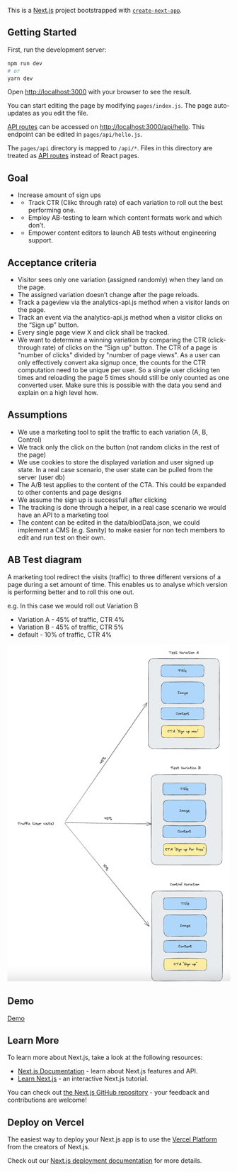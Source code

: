 This is a [Next.js](https://nextjs.org/) project bootstrapped with [`create-next-app`](https://github.com/vercel/next.js/tree/canary/packages/create-next-app).

## Getting Started

First, run the development server:

```bash
npm run dev
# or
yarn dev
```

Open [http://localhost:3000](http://localhost:3000) with your browser to see the result.

You can start editing the page by modifying `pages/index.js`. The page auto-updates as you edit the file.

[API routes](https://nextjs.org/docs/api-routes/introduction) can be accessed on [http://localhost:3000/api/hello](http://localhost:3000/api/hello). This endpoint can be edited in `pages/api/hello.js`.

The `pages/api` directory is mapped to `/api/*`. Files in this directory are treated as [API routes](https://nextjs.org/docs/api-routes/introduction) instead of React pages.

## Goal 

- Increase amount of sign ups
- - Track CTR (Clikc through rate) of each variation to roll out the best performing one.
- - Employ AB-testing to learn which content formats work and which don’t.
- - Empower content editors to launch AB tests without engineering support.

## Acceptance criteria 

- Visitor sees only one variation (assigned randomly) when they land on the page.
- The assigned variation doesn’t change after the page reloads.
- Track a pageview via the analytics-api.js method when a visitor lands on the page.
- Track an event via the analytics-api.js method when a visitor clicks on the “Sign up” button.
- Every single page view X and click shall be tracked.
- We want to determine a winning variation by comparing the CTR (click-through rate) of clicks on the “Sign up” button. The CTR of a page is "number of clicks" divided by "number of page views". As a user can only effectively convert aka signup once, the counts for the CTR computation need to be unique per user. So a single user clicking ten times and reloading the page 5 times should still be only counted as one converted user. Make sure this is possible with the data you send and explain on a high level how.

## Assumptions

- We use a marketing tool to split the traffic to each variation (A, B, Control)
- We track only the click on the button (not random clicks in the rest of the page)
- We use cookies to store the displayed variation and user signed up state. In a real case scenario, the user state can be pulled from the server (user db)
- The A/B test applies to the content of the CTA. This could be expanded to other contents and page designs
- We assume the sign up is successfull after clicking
- The tracking is done through a helper, in a real case scenario we would have an API to a marketing tool
- The content can be edited in the data/blodData.json, we could implement a CMS (e.g. Sanity) to make easier for non tech members to edit and run test on their own.


## AB Test diagram
A marketing tool redirect the visits (traffic) to three different versions of a page during a set amount of time.
This enables us to analyse which version is performing better and to roll this one out. 

e.g. In this case we would roll out Variation B
- Variation A - 45% of traffic, CTR 4%
- Variation B - 45% of traffic, CTR 5%
- default - 10% of traffic, CTR 4%


![AB_Test](./public/ABTest.png) 

## Demo 
[Demo](https://www.loom.com/share/fee6c5553dee466c9dfda662295ee499?sid=682f47f8-74ce-4f45-9138-1d5785fbf78c)

## Learn More

To learn more about Next.js, take a look at the following resources:

- [Next.js Documentation](https://nextjs.org/docs) - learn about Next.js features and API.
- [Learn Next.js](https://nextjs.org/learn) - an interactive Next.js tutorial.

You can check out [the Next.js GitHub repository](https://github.com/vercel/next.js/) - your feedback and contributions are welcome!

## Deploy on Vercel

The easiest way to deploy your Next.js app is to use the [Vercel Platform](https://vercel.com/new?utm_medium=default-template&filter=next.js&utm_source=create-next-app&utm_campaign=create-next-app-readme) from the creators of Next.js.

Check out our [Next.js deployment documentation](https://nextjs.org/docs/deployment) for more details.
